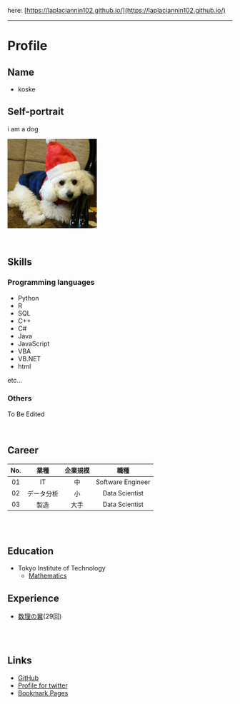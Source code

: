 here: [https://laplaciannin102.github.io/](https://laplaciannin102.github.io/)
___

# **Profile**

## **Name**
- koske

## **Self-portrait**
i am a dog

<img width="200" alt="ｲｯﾇ" src="./assets/img/inu.png"><br>

<br>

## **Skills**

### **Programming languages**
- Python
- R
- SQL
- C++
- C#
- Java
- JavaScript
- VBA
- VB\.NET
- html

etc...

### **Others**
To Be Edited

<br>

## **Career**

|No.    |業種       |企業規模   |職種               |
|:-:    |:-:        |:-:        |:-:                |
|01     |IT         |中         |Software Engineer  |
|02     |データ分析  |小        |Data Scientist     |
|03     |製造       |大手       |Data Scientist     |

<br>
<br>


## **Education**
- Tokyo Institute of Technology
  - [Mathematics](https://educ.titech.ac.jp/math/)

## **Experience**
- [数理の翼](https://www.npo-tsubasa.jp/)(29回)

<br><br>

## **Links**
- [GitHub](https://github.com/laplaciannin102/)
- [Profile for twitter](for_twitter/)
- [Bookmark Pages](bookmark_pages/)

<br>
<br>
<br>
<br>
